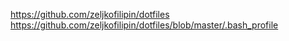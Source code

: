 https://github.com/zeljkofilipin/dotfiles
https://github.com/zeljkofilipin/dotfiles/blob/master/.bash_profile
